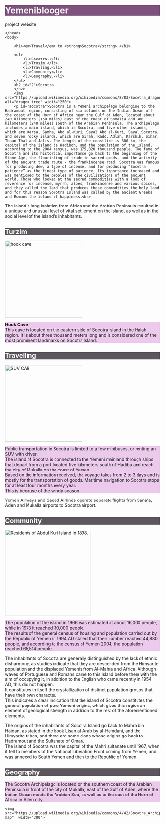 # Yemeniblooger
project website
<!DOCTYPE html>
<html>
    <head>
        <meta charset="utf-8">
        <title>Spin-off of "Project: Travel webpage"</title>
        <style>
            h2{background-color:rgb(92, 87, 92);}
            h2{color:rgb(255, 255, 255);}
            #socotra{background-color:rgb(224, 220, 224);}
            .Geography{background-color:rgb(235, 202, 235);}
            h1{background-color:rgb(125, 82, 125);}
            h1{color:rgb(240, 240, 240);}
            ul{background-color:rgb(235, 202, 235);}
            ul{color:rgb(0, 0, 0);}
        </style>
        
    </head>
    <body>
    
        <h1><em>Travel</em> to <strong>Socotra</strong> </h1>
        
        <ul>
            <li>Socotra.</li>
            <li>Trusim.</li>
            <li>Travling.</li>
            <li>Community</li>
            <li>Geography.</li>
        </ul>
        <h2 id="2">Socotra
        </h2>
        <img src="https://upload.wikimedia.org/wikipedia/commons/8/83/Socotra_dragon_tree.JPG" alt="dragon tree" width="250">
        <p id="socotra">Socotra is a Yemeni archipelago belonging to the Hadramout region, consisting of six islands on the Indian Ocean off the coast of the Horn of Africa near the Gulf of Aden, located about 240 kilometers (150 miles) east of the coast of Somalia and 380 kilometers (240 miles) south of the Arabian Peninsula. The archipelago includes a main island, which is Socotra, and five other islands, which are Darsa, Samha, Abd al-Kuri, Sayal Abd al-Kuri, Sayal Socotra, and seven rocky islands, which are Sirah, Radd, Adlah, Karshih, Sihar, Thaan Thal and Jalis. The length of the coastline is 300 km, the capital of the island is Hadiboh, and the population of the island, according to the 2004 census, was 175,020 thousand people. The fame of Socotra and its historical importance go back to the beginning of the Stone Age, the flourishing of trade in sacred goods, and the activity of the ancient trade route - the frankincense road. Socotra was famous for producing dew, a type of incense, and for producing “Socotra patience” as the finest type of patience. Its importance increased and was mentioned to the peoples of the civilizations of the ancient world. Those who looked at the sacred commodities with a look of reverence for incense, myrrh, aloes, frankincense and various spices, and they called the land that produces these commodities the holy land and for this reason Socotra Island was called by the ancient Greeks and Romans the island of happiness.<br>

The island's long isolation from Africa and the Arabian Peninsula resulted in a unique and unusual level of vital settlement on the island, as well as in the social level of the island's inhabitants.<br></p>
<h2 class="2">Turzim</h2>
    <img src="https://upload.wikimedia.org/wikipedia/commons/thumb/0/04/Socotra_Cave_01.JPG/1280px-Socotra_Cave_01.JPG" alt="hook cave" width="250">

<p class="Geography"><strong>Hook Cave</strong><br>
This cave is located on the eastern side of Socotra Island in the Halah region. It is about three thousand meters long and is considered one of the most prominent landmarks on Socotra Island.<br></p>
    <h2 class="2">Travelling</h2>
    <img src="https://upload.wikimedia.org/wikipedia/commons/thumb/3/38/Sharing_the_road_%286407192129%29.jpg/1280px-Sharing_the_road_%286407192129%29.jpg" alt="SUV CAR" width="250">
    <p class="Geography">Public transportation in Socotra is limited to a few minibuses, or renting an SUV with driver.<br>
The island of Socotra is connected to the Yemeni mainland through ships that depart from a port located five kilometers south of Hadibu and reach the city of Mukalla on the coast of Yemen.<br> Based on the information received, the voyage takes from 2 to 3 days and is mostly for the transportation of goods. Maritime navigation to Socotra stops for at least four months every year.<br> This is because of the windy season.<br>

Yemen Airways and Saeed Airlines operate separate flights from Sana'a, Aden and Mukalla airports to Socotra airport.</p>
<h2 class="2">Community</h2>
 <img src="https://upload.wikimedia.org/wikipedia/commons/2/2a/Natives_of_Abd-el-Kuri.jpg" alt="Residents of Abdul Kuri Island in 1898." width="280">
<p class="Geography">The population of the island in 1966 was estimated at about 16,000 people, while in 1973 it reached 30,000 people.<br> The results of the general census of housing and population carried out by the Republic of Yemen in 1994 AD stated that their number reached 44,880 people, and according to the census of Yemen 2004, the population reached 65,514 people.<br>

The inhabitants of Socotra are generally distinguished by the lack of ethnic disharmony, as studies indicate that they are descended from the Himyarite population and the displaced Yemenis from Al-Mahra and Africa. Although waves of Portuguese and Romans came to this island before them with the aim of occupying it, in addition to the English who came recently in 1954 AD, this did not happen.<br> It constitutes in itself the crystallization of distinct population groups that have their own character.<br> This indicates a clear indication that the island of Socotra constitutes the general population of pure Yemeni origins, which gives this region an element of geological strength in addition to the rest of the aforementioned elements.<br>

The origins of the inhabitants of Socotra Island go back to Mahra bin Haidan, as stated in the book Lisan al-Arab by al-Hamdani, and the Himyarite tribes, and there are some clans whose origins go back to Hadramout and the Sultanate of Oman.<br> The island of Socotra was the capital of the Mahri sultanate until 1967, when it fell to members of the National Liberation Front coming from Yemen, and was annexed to South Yemen and then to the Republic of Yemen.<br></p>
<h2 class="2">Geography</h2>
<P class="Geography">The Socotra Archipelago is located on the southern coast of the Arabian Peninsula in front of the city of Mukalla, east of the Gulf of Aden, where the Indian Ocean meets the Arabian Sea, as well as to the east of the Horn of Africa in Aden city.

    <img src="https://upload.wikimedia.org/wikipedia/commons/4/42/Socotra_Archipelago.PNG"alt="Socotra map"  width="300">
</P>
    </body>
</html>
